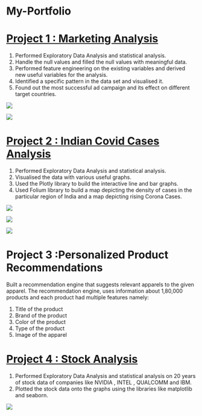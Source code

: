 # My-Portfolio

# [Project 1 : Marketing Analysis](https://github.com/Abhinav310/Marketing-Analysis)

1. Performed Exploratory Data Analysis and statistical analysis. 
2. Handle the null values and filled the null values with meaningful data. 
3. Performed feature engineering on the existing variables and derived new useful variables for the analysis. 
4. Identified a specific pattern in the data set and visualised it. 
5. Found out the most successful ad campaign and its effect on different target countries. 

![](https://github.com/Abhinav310/My-Portfolio/blob/main/Images/m1.PNG)

![](https://github.com/Abhinav310/My-Portfolio/blob/main/Images/mark.png)

# [Project 2 : Indian Covid Cases Analysis](https://github.com/Abhinav310/Indian-Covid-Cases-Analysis/blob/main/India%20COVID-19%20Data%20Analysis.ipynb)

1. Performed Exploratory Data Analysis and statistical analysis. 
2. Visualised the data with various useful graphs. 
3. Used the Plotly library to build the interactive line and bar graphs. 
4. Used Folium library to build a map depicting the density of cases in the particular region of India and a map depicting rising Corona Cases.

![](https://github.com/Abhinav310/My-Portfolio/blob/main/Images/cdfjkfku.PNG)

![](https://github.com/Abhinav310/My-Portfolio/blob/main/Images/ind%20graph.PNG)

![](https://github.com/Abhinav310/My-Portfolio/blob/main/Images/ind%20map.PNG)

# Project 3 :Personalized Product Recommendations

Built a recommendation engine that suggests relevant apparels to the given apparel.
The recommendation engine, uses information about 1,80,000 products and each product had multiple features namely:

1. Title of the product
2. Brand of the product
3. Color of the product
4. Type of the product
5. Image of the apparel

# [Project 4 : Stock Analysis](https://github.com/Abhinav310/Stock-Data-Analysis)

1. Performed Exploratory Data Analysis and statistical analysis on 20 years of stock data of companies like NVIDIA , INTEL , QUALCOMM and IBM.
2. Plotted the stock data onto the graphs using the libraries like matplotlib and seaborn.

![](https://github.com/Abhinav310/My-Portfolio/blob/main/Images/stock.png)
